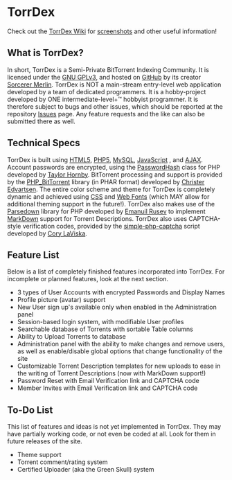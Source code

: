 # TorrDex

Check out the [TorrDex Wiki](https://github.com/sorcerer-merlin/torrdex/wiki/) for [screenshots](https://github.com/sorcerer-merlin/torrdex/wiki/Screenshots) and other useful information!

## What is TorrDex?

In short, TorrDex is a Semi-Private BitTorrent Indexing Community. It is licensed under the [GNU GPLv3](http://www.gnu.org/licenses/gpl-3.0-standalone.html), and hosted on [GitHub](https://github.com/sorcerer-merlin/torrdex) by its creator [Sorcerer Merlin](https://github.com/sorcerer-merlin/). TorrDex is NOT a main-stream entry-level web application developed by a team of dedicated programmers. It is a hobby-project developed by ONE intermediate-level+™ hobbyist programmer. It is therefore subject to bugs and other issues, which should be reported at the repository [Issues](https://github.com/sorcerer-merlin/torrdex/issues) page. Any feature requests and the like can also be submitted there as well.

## Technical Specs

TorrDex is built using [HTML5](http://en.wikipedia.org/wiki/HTML5), [PHP5](http://php.net/), [MySQL](http://www.mysql.com/), [JavaScript](http://en.wikipedia.org/wiki/JavaScript) , and [AJAX](http://en.wikipedia.org/wiki/Ajax_%28programming%29). Account passwords are encrypted, using the [PasswordHash](https://github.com/defuse/password-hashing) class for PHP developed by [Taylor Hornby](https://github.com/defuse). BitTorrent processing and support is provided by the [PHP_BitTorrent](https://github.com/christeredvartsen/php-bittorrent) library (in PHAR format) developed by [Christer Edvartsen](https://github.com/christeredvartsen). The entire color scheme and theme for TorrDex is completely dynamic and achieved using [CSS](http://en.wikipedia.org/wiki/Cascading_Style_Sheets) and [Web Fonts](http://www.cssfontstack.com/Web-Fonts) (which MAY allow for additional theming support in the future!). TorrDex also makes use of the [Parsedown](https://github.com/erusev/parsedown) library for PHP developed by [Emanuil Rusev](https://github.com/erusev) to implement [MarkDown](http://en.wikipedia.org/wiki/Markdown) support for Torrent Descriptions. TorrDex also uses CAPTCHA-style verification codes, provided by the [simple-php-captcha](https://github.com/claviska/simple-php-captcha) script developed by [Cory LaViska](https://github.com/claviska).

## Feature List

Below is a list of completely finished features incorporated into TorrDex. For incomplete or planned features, look at the next section.

- 3 types of User Accounts with encrypted Passwords and Display Names
- Profile picture (avatar) support
- New User sign up's available only when enabled in the Administration panel
- Session-based login system, with modifiable User profiles
- Searchable database of Torrents with sortable Table columns
- Ability to Upload Torrents to database
- Administration panel with the ability to make changes and remove users, as well as enable/disable global options that change functionality of the site
- Customizable Torrent Description templates for new uploads to ease in the writing of Torrent Descriptions (now with MarkDown support!)
- Password Reset with Email Verification link and CAPTCHA code
- Member Invites with Email Verification link and CAPTCHA code

## To-Do List

This list of features and ideas is not yet implemented in TorrDex. They may have partially working code, or not even be coded at all. Look for them in future releases of the site.

- Theme support
- Torrent comment/rating system
- Certified Uploader (aka the Green Skull) system
